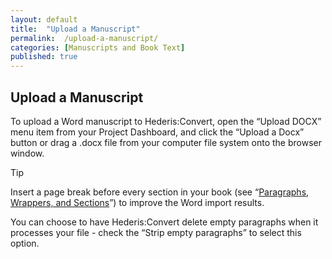```yaml
---
layout: default
title:  "Upload a Manuscript"
permalink:  /upload-a-manuscript/
categories: [Manuscripts and Book Text]
published: true
---
```


<section data-type="chapter" class="hsecchapter" data-hederis-type="hsecchapter" id="upload-a-manuscript" data-pi-attrs="id: upload-a-manuscript" role="doc-chapter" title="Upload a Manuscript"><h1 data-hederis-type="hblkchaptitle" class="hblkchaptitle" id="phdBM6DEa">Upload a Manuscript</h1>
    <p class="hblkp" data-hederis-type="hblkp" id="pIpJD8LMK">To upload a Word manuscript to Hederis:Convert, open the &#8220;Upload DOCX&#8221; menu item from your Project Dashboard, and click the &#8220;Upload a Docx&#8221; button or drag a .docx file from your computer file system onto the browser window.</p>
    <aside class="hwprbox box" data-hederis-type="hwprbox" id="p1oBfjsBw" data-type="sidebar"><p class="hblktype" data-hederis-type="hblktype" id="pHmpkBJn6">Tip</p>
    <p class="hblkp" data-hederis-type="hblkp" id="pT2FjurMy">Insert a page break before every section in your book (see &#8220;<a href="{% post_url 2019-05-22-13-ParagraphsWrappersandSections %}"><span class="Hyperlink">Paragraphs, Wrappers, and Sections</span></a>&#8221;) to improve the Word import results.</p>
    </aside>
    <p class="hblkp" data-hederis-type="hblkp" id="pMrLkj7eX">You can choose to have Hederis:Convert delete empty paragraphs when it processes your file - check the &#8220;Strip empty paragraphs&#8221; to select this option.</p>
    </section>
    